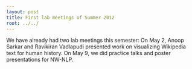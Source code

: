 ```yaml
---
layout: post
title: First lab meetings of Summer 2012
root: ../../
---
```


We have already had two lab meetings this semester: On May 2, Anoop Sarkar and Ravikiran Vadlapudi presented work on visualizing Wikipedia text for human history. On May 9, we did practice talks and poster presentations for NW-NLP.
